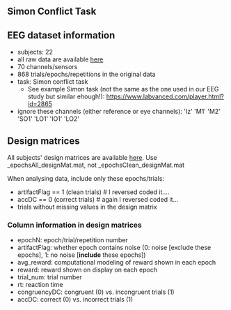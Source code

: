 ## Simon Conflict Task

## EEG dataset information

* subjects: 22
* all raw data are available [here](https://www.dropbox.com/sh/q19b0zr9fx92eaa/AABEYrHMimw48SPJveipS3B2a?dl=0)
* 70 channels/sensors
* 868 trials/epochs/repetitions in the original data
* task: Simon conflict task
  * See example Simon task (not the same as the one used in our EEG study but similar ehough!): https://www.labvanced.com/player.html?id=2865
* ignore these channels (either reference or eye channels): 'Iz' 'M1' 'M2' 'SO1' 'LO1' 'IO1' 'LO2'

## Design matrices

All subjects' design matrices are available [here](https://www.dropbox.com/sh/lcuchtk85z154pl/AABzHKYZLv6tKjM3RJb9UBKPa?dl=0). Use _epochsAll_designMat.mat, not _epochsClean_designMat.mat

When analysing data, include only these epochs/trials:

* artifactFlag == 1 (clean trials) # I reversed coded it.... 
* accDC == 0 (correct trials) # again I reversed coded it...
* trials without missing values in the design matrix

### Column information in design matrices

* epochN: epoch/trial/repetition number
* artifactFlag: whether epoch contains noise (0: noise [exclude these epochs], 1: no noise [**include** these epochs])
* avg_reward: computational modeling of reward shown in each epoch
* reward: reward shown on display on each epoch
* trial_num: trial number
* rt: reaction time
* congruencyDC: congruent (0) vs. incongruent trials (1)
* accDC: correct (0) vs. incorrect trials (1)
